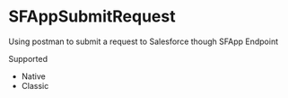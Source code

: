 # SFAppSubmitRequest
Using postman to submit a request to Salesforce though SFApp Endpoint 

Supported
- Native
- Classic


